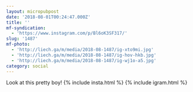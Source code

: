 ```yaml
---
layout: micropubpost
date: '2018-08-01T00:24:47.000Z'
title: ''
mf-syndication:
  - 'https://www.instagram.com/p/Bl6oK3SF317/'
slug: '1487'
mf-photo:
  - 'http://liech.ga/m/media/2018-08-1487/ig-xto9mi.jpg'
  - 'http://liech.ga/m/media/2018-08-1487/ig-hov-hkb.jpg'
  - 'http://liech.ga/m/media/2018-08-1487/ig-wj1o-a5.jpg'
category: social
---
```

Look at this pretty boy!
{% include insta.html %}
{% include igram.html %}

